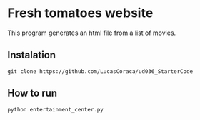 # Fresh tomatoes website
This program generates an html file from a list of movies.

## Instalation

```
git clone https://github.com/LucasCoraca/ud036_StarterCode
```
## How to run

```
python entertainment_center.py
```
